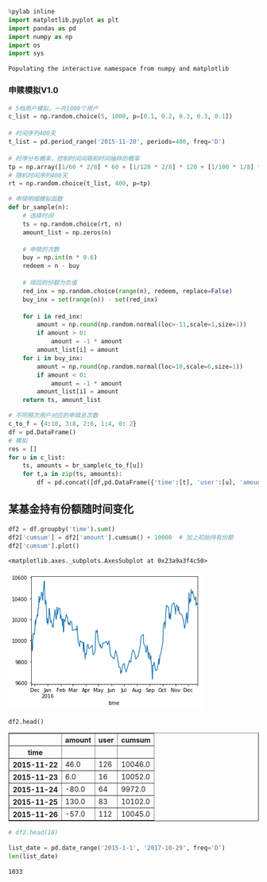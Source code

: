 

```python
%pylab inline
import matplotlib.pyplot as plt
import pandas as pd
import numpy as np
import os
import sys
```

    Populating the interactive namespace from numpy and matplotlib
    

###  申赎模拟V1.0


```python
# 5档用户模拟，一共1000个用户
c_list = np.random.choice(5, 1000, p=[0.1, 0.2, 0.3, 0.3, 0.1])

# 时间序列400天
t_list = pd.period_range('2015-11-20', periods=400, freq='D')

# 时序分布概率，控制时间间隔和时间抽样的概率
tp = np.array([1/60 * 2/8] * 60 + [1/120 * 2/8] * 120 + [1/100 * 1/8] * 100 + [1/120 * 3/8] * 120)
# 随机时间序列400天
rt = np.random.choice(t_list, 400, p=tp)
```


```python
# 申赎明细模拟函数
def br_sample(n):
    # 选择时间
    ts = np.random.choice(rt, n)
    amount_list = np.zeros(n)
    
    # 申赎的次数
    buy = np.int(n * 0.6)
    redeem = n - buy
    
    # 赎回的份额为负值
    red_inx = np.random.choice(range(n), redeem, replace=False)
    buy_inx = set(range(n)) - set(red_inx)

    for i in red_inx:
        amount = np.round(np.random.normal(loc=-11,scale=1,size=1))
        if amount > 0:
            amount = -1 * amount
        amount_list[i] = amount
    for i in buy_inx:  
        amount = np.round(np.random.normal(loc=10,scale=6,size=1))
        if amount < 0:
            amount = -1 * amount
        amount_list[i] = amount
    return ts, amount_list
```


```python
# 不同频次用户对应的申赎总次数
c_to_f = {4:10, 3:8, 2:6, 1:4, 0: 2}
df = pd.DataFrame()
# 模拟
res = []
for u in c_list:
    ts, amounts = br_sample(c_to_f[u])
    for t,a in zip(ts, amounts):
        df = pd.concat([df,pd.DataFrame({'time':[t], 'user':[u], 'amount':[a]})])
```

## 某基金持有份额随时间变化


```python
df2 = df.groupby('time').sum()
df2['cumsum'] = df2['amount'].cumsum() + 10000  # 加上初始持有份额
df2['cumsum'].plot()
```




    <matplotlib.axes._subplots.AxesSubplot at 0x23a9a3f4c50>




![png](output_6_1.png)



```python
df2.head()
```




<div>
<style>
    .dataframe thead tr:only-child th {
        text-align: right;
    }

    .dataframe thead th {
        text-align: left;
    }

    .dataframe tbody tr th {
        vertical-align: top;
    }
</style>
<table border="1" class="dataframe">
  <thead>
    <tr style="text-align: right;">
      <th></th>
      <th>amount</th>
      <th>user</th>
      <th>cumsum</th>
    </tr>
    <tr>
      <th>time</th>
      <th></th>
      <th></th>
      <th></th>
    </tr>
  </thead>
  <tbody>
    <tr>
      <th>2015-11-22</th>
      <td>46.0</td>
      <td>126</td>
      <td>10046.0</td>
    </tr>
    <tr>
      <th>2015-11-23</th>
      <td>6.0</td>
      <td>16</td>
      <td>10052.0</td>
    </tr>
    <tr>
      <th>2015-11-24</th>
      <td>-80.0</td>
      <td>64</td>
      <td>9972.0</td>
    </tr>
    <tr>
      <th>2015-11-25</th>
      <td>130.0</td>
      <td>83</td>
      <td>10102.0</td>
    </tr>
    <tr>
      <th>2015-11-26</th>
      <td>-57.0</td>
      <td>112</td>
      <td>10045.0</td>
    </tr>
  </tbody>
</table>
</div>




```python
# df2.head(10)
```


```python
list_date = pd.date_range('2015-1-1', '2017-10-29', freq='D')
len(list_date)
```




    1033


